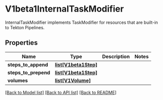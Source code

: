 # V1beta1InternalTaskModifier

InternalTaskModifier implements TaskModifier for resources that are built-in to Tekton Pipelines.
## Properties
Name | Type | Description | Notes
------------ | ------------- | ------------- | -------------
**steps_to_append** | [**list[V1beta1Step]**](V1beta1Step.md) |  | 
**steps_to_prepend** | [**list[V1beta1Step]**](V1beta1Step.md) |  | 
**volumes** | [**list[V1Volume]**](https://github.com/kubernetes-client/python/blob/master/kubernetes/docs/V1Volume.md) |  | 

[[Back to Model list]](../README.md#documentation-for-models) [[Back to API list]](../README.md#documentation-for-api-endpoints) [[Back to README]](../README.md)


